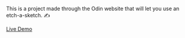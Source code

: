 This is a project made through the Odin website that will let you use an etch-a-sketch. ✍️ 

<a href="https://aar654.github.io/etch-a-sketch/">Live Demo</a>
